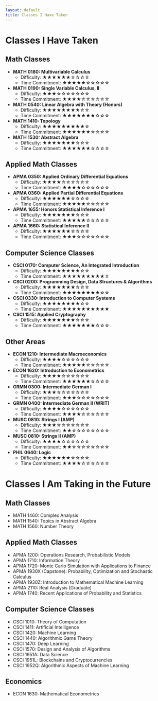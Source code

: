 ```yaml
---
layout: default
title: Classes I Have Taken
---
```


# Classes I Have Taken

## Math Classes

- **MATH 0180: Multivariable Calculus**
  - Difficulty: <span class="stars">★★★★★★☆☆☆☆</span>
  - Time Commitment: <span class="stars">★★★★★☆☆☆☆☆</span>
- **MATH 0190: Single Variable Calculus, II**
  - Difficulty: <span class="stars">★★★☆☆☆☆☆☆☆</span>
  - Time Commitment: <span class="stars">★★★★☆☆☆☆☆☆</span>
- **MATH 0540: Linear Algebra with Theory (Honors)**
  - Difficulty: <span class="stars">★★★★★★★★☆☆</span>
  - Time Commitment: <span class="stars">★★★★★★★☆☆☆</span>
- **MATH 1410: Topology**
  - Difficulty: <span class="stars">★★★★★★★★★☆</span>
  - Time Commitment: <span class="stars">★★★★★★☆☆☆☆</span>
- **MATH 1530: Abstract Algebra**
  - Difficulty: <span class="stars">★★★★★★★☆☆☆</span>
  - Time Commitment: <span class="stars">★★★★★★☆☆☆☆</span>

## Applied Math Classes

- **APMA 0350: Applied Ordinary Differential Equations**
  - Difficulty: <span class="stars">★★★★☆☆☆☆☆☆</span>
  - Time Commitment: <span class="stars">★★★★☆☆☆☆☆☆</span>
- **APMA 0360: Applied Partial Differential Equations**
  - Difficulty: <span class="stars">★★★★★★☆☆☆☆</span>
  - Time Commitment: <span class="stars">★★★★★☆☆☆☆☆</span>
- **APMA 1655: Honors Statistical Inference I**
  - Difficulty: <span class="stars">★★★★★★★☆☆☆</span>
  - Time Commitment: <span class="stars">★★★★★☆☆☆☆☆</span>
- **APMA 1660: Statistical Inference II**
  - Difficulty: <span class="stars">★★★★★★☆☆☆☆</span>
  - Time Commitment: <span class="stars">★★★☆☆☆☆☆☆☆</span>

## Computer Science Classes

- **CSCI 0170: Computer Science, An Integrated Introduction**
  - Difficulty: <span class="stars">★★★★★★★★☆☆</span>
  - Time Commitment: <span class="stars">★★★★★★★★★☆</span>
- **CSCI 0200: Programming Design, Data Structures & Algorithms**
  - Difficulty: <span class="stars">★★★★★★★☆☆☆</span>
  - Time Commitment: <span class="stars">★★★★★★★★☆☆</span>
- **CSCI 0330: Introduction to Computer Systems**
  - Difficulty: <span class="stars">★★★★★★★★☆☆</span>
  - Time Commitment: <span class="stars">★★★★★★★★★★</span>
- **CSCI 1515: Applied Cryptography**
  - Difficulty: <span class="stars">★★★★★★★☆☆☆</span>
  - Time Commitment: <span class="stars">★★★★★★★☆☆☆</span>

## Other Areas

- **ECON 1210: Intermediate Macroeconomics**
  - Difficulty: <span class="stars">★★★★☆☆☆☆☆☆</span>
  - Time Commitment: <span class="stars">★★★★★☆☆☆☆☆</span>
- **ECON 1620: Introduction to Econometrics**
  - Difficulty: <span class="stars">★★★★☆☆☆☆☆☆</span>
  - Time Commitment: <span class="stars">★★★★★★☆☆☆☆</span>
- **GRMN 0300: Intermediate German I**
  - Difficulty: <span class="stars">★★★☆☆☆☆☆☆☆</span>
  - Time Commitment: <span class="stars">★★★☆☆☆☆☆☆☆</span>
- **GRMN 0400: Intermediate German II (WRIT)**
  - Difficulty: <span class="stars">★★★★☆☆☆☆☆☆</span>
  - Time Commitment: <span class="stars">★★★★☆☆☆☆☆☆</span>
- **MUSC 0810: Strings I (AMP)**
  - Difficulty: <span class="stars">★★★☆☆☆☆☆☆☆</span>
  - Time Commitment: <span class="stars">★★☆☆☆☆☆☆☆☆</span>
- **MUSC 0810: Strings II (AMP)**
  - Difficulty: <span class="stars">★★★★☆☆☆☆☆☆</span>
  - Time Commitment: <span class="stars">★★☆☆☆☆☆☆☆☆</span>
- **PHIL 0640: Logic**
  - Difficulty: <span class="stars">★★★★★★☆☆☆☆</span>
  - Time Commitment: <span class="stars">★★★★☆☆☆☆☆☆</span>

# Classes I Am Taking in the Future

## Math Classes

- MATH 1460: Complex Analysis
- MATH 1540: Topics in Abstract Algebra
- MATH 1560: Number Theory

## Applied Math Classes

- APMA 1200: Operations Research, Probabilistic Models
- APMA 1710: Information Theory
- APMA 1720: Monte Carlo Simulation with Applications to Finance
- APMA 1930X (Capstone): Probability, Optimization and Stochastic Calculus
- APMA 1930Z: Introduction to Mathematical Machine Learning
- APMA 2110: Real Analysis (Graduate)
- APMA 1740: Recent Applications of Probability and Statistics

## Computer Science Classes

- CSCI 1010: Theory of Computation
- CSCI 1411: Artificial Intelligence
- CSCI 1420: Machine Learning
- CSCI 1440: Algorithmic Game Theory
- CSCI 1470: Deep Learning
- CSCI 1570: Design and Analysis of Algorithms
- CSCI 1951A: Data Science
- CSCI 1951L: Blockchains and Cryptocurrencies
- CSCI 1952Q: Algorithmic Aspects of Machine Learning

## Economics

- ECON 1630: Mathematical Econometrics
